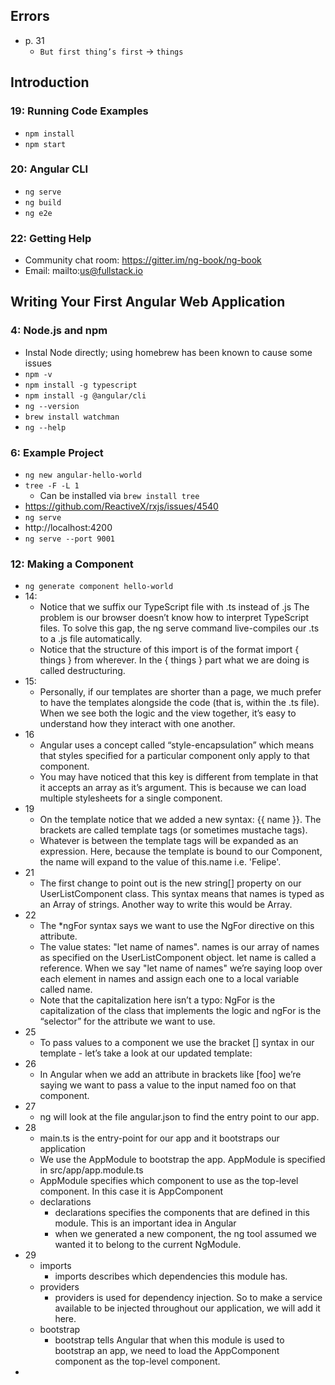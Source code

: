 ## Errors
- p. 31
  - `But first thing’s first` -> `things`

## Introduction
### 19: Running Code Examples
- `npm install`
- `npm start`
### 20: Angular CLI
- `ng serve`
- `ng build`
- `ng e2e`
### 22: Getting Help
- Community chat room: https://gitter.im/ng-book/ng-book
- Email: mailto:us@fullstack.io

## Writing Your First Angular Web Application
### 4: Node.js and npm
- Instal Node directly; using homebrew has been known to cause some issues
- `npm -v`
- `npm install -g typescript`
- `npm install -g @angular/cli`
- `ng --version`
- `brew install watchman`
- `ng --help`
### 6: Example Project
- `ng new angular-hello-world`
- `tree -F -L 1`
  - Can be installed via `brew install tree`
- https://github.com/ReactiveX/rxjs/issues/4540
- `ng serve`
- http://localhost:4200
- `ng serve --port 9001`
### 12: Making a Component
- `ng generate component hello-world`
- 14:
  - Notice that we suffix our TypeScript file with .ts instead of .js The problem is our browser doesn’t know how to interpret TypeScript files. To solve this gap, the ng serve command live-compiles our .ts to a .js file automatically.
  - Notice that the structure of this import is of the format import { things } from wherever. In the { things } part what we are doing is called destructuring. 
- 15:
  - Personally, if our templates are shorter than a page, we much prefer to have the templates alongside the code (that is, within the .ts file). When we see both the logic and the view together, it’s easy to understand how they interact with one another.
- 16
  - Angular uses a concept called “style-encapsulation” which means that styles specified for a particular component only apply to that component.
  - You may have noticed that this key is different from template in that it accepts an array as it’s argument. This is because we can load multiple stylesheets for a single component.
- 19
  - On the template notice that we added a new syntax: {{ name }}. The brackets are called template tags (or sometimes mustache tags).
  - Whatever is between the template tags will be expanded as an expression. Here, because the template is bound to our Component, the name will expand to the value of this.name i.e. 'Felipe'.
- 21
  - The first change to point out is the new string[] property on our UserListComponent class. This syntax means that names is typed as an Array of strings. Another way to write this would be Array<string>.
- 22
  - The *ngFor syntax says we want to use the NgFor directive on this attribute.
  - The value states: "let name of names". names is our array of names as specified on the UserListComponent object. let name is called a reference. When we say "let name of names" we’re saying loop over each element in names and assign each one to a local variable called name.
  - Note that the capitalization here isn’t a typo: NgFor is the capitalization of the class that implements the logic and ngFor is the “selector” for the attribute we want to use.
- 25
  - To pass values to a component we use the bracket [] syntax in our template - let’s take a look at our updated template:
- 26
  - In Angular when we add an attribute in brackets like [foo] we’re saying we want to pass a value to the input named foo on that component.
- 27
  - ng will look at the file angular.json to find the entry point to our app.
- 28
  - main.ts is the entry-point for our app and it bootstraps our application
  - We use the AppModule to bootstrap the app. AppModule is specified in src/app/app.module.ts
  - AppModule specifies which component to use as the top-level component. In this case it is
     AppComponent
  - declarations
    - declarations specifies the components that are defined in this module. This is an important idea in Angular
    - when we generated a new component, the ng tool assumed we wanted it to belong to the current NgModule.
- 29
  - imports
    - imports describes which dependencies this module has.
  - providers
    - providers is used for dependency injection. So to make a service available to be injected throughout our application, we will add it here.
  - bootstrap
    - bootstrap tells Angular that when this module is used to bootstrap an app, we need to load the AppComponent component as the top-level component.
- 